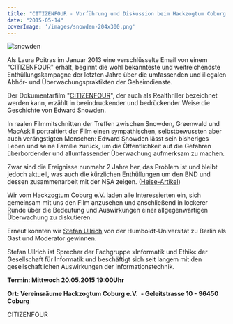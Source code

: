 ```yaml
---
title: "CITIZENFOUR - Vorführung und Diskussion beim Hackzogtum Coburg e.V. - Mittwoch 20.05.2015 19:00 Uhr"
date: "2015-05-14"
coverImage: '/images/snowden-204x300.png'
---
```


![snowden](/images/snowden-204x300.png)

Als Laura Poitras im Januar 2013 eine verschlüsselte Email von einem "CITIZENFOUR" erhält, beginnt die wohl bekannteste und weitreichendste Enthüllungskampagne der letzten Jahre über die umfassenden und illegalen Abhör- und Überwachungspraktikten der Geheimdienste.

Der Dokumentarfilm "[CITIZENFOUR](https://de.wikipedia.org/wiki/Citizenfour_%28Film%29 "CITIZENFOUR")", der auch als Realthriller bezeichnet werden kann, erzählt in beeindruckender und bedrückender Weise die Geschichte von Edward Snowden.

In realen Filmmitschnitten der Treffen zwischen Snowden, Greenwald und MacAskill portraitiert der Film einen sympathischen, selbstbewussten aber auch verängstigten Menschen: Edward Snowden lässt sein bisheriges Leben und seine Familie zurück, um die Öffentlichkeit auf die Gefahren überbordender und allumfassender Überwachung aufmerksam zu machen.

Zwar sind die Ereignisse nunmehr 2 Jahre her, das Problem ist und bleibt jedoch aktuell, was auch die kürzlichen Enthüllungen um den BND und dessen zusammenarbeit mit der NSA zeigen. ([Heise-Artikel](http://www.heise.de/newsticker/meldung/BND-Skandal-Monatlich-1-3-Milliarden-Verbindungsdaten-fuer-die-NSA-2645741.html "Heise-artikel"))

Wir vom Hackzogtum Coburg e.V. laden alle Interessierten ein, sich gemeinsam mit uns den Film anzusehen und anschließend in lockerer Runde über die Bedeutung und Auswirkungen einer allgegenwärtigen Überwachung zu diskutieren.

Erneut konnten wir [Stefan Ullrich](https://www.interdisciplinary-laboratory.hu-berlin.de/de/personen/stefan-ullrich "Stefan Ullrich") von der Humboldt-Universität zu Berlin als Gast und Moderator gewinnen.

Stefan Ullrich ist Sprecher der Fachgruppe »Informatik und Ethik« der Gesellschaft für Informatik und beschäftigt sich seit langem mit den gesellschaftlichen Auswirkungen der Informationstechnik.

**Termin: Mittwoch 20.05.2015 19:00Uhr**

**Ort: Vereinsräume Hackzogtum Coburg e.V.  - Geleitstrasse 10 - 96450 Coburg**

CITIZENFOUR
